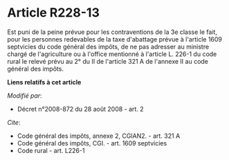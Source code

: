 # Article R228-13

Est puni de la peine prévue pour les contraventions de la 3e classe le fait, pour les personnes redevables de la taxe
d'abattage prévue à l'article 1609 septvicies du code général des impôts, de ne pas adresser au ministre chargé de
l'agriculture ou à l'office mentionné à l'article L. 226-1 du code rural le relevé prévu au 2° du II de l'article 321 A de
l'annexe II au code général des impôts.

**Liens relatifs à cet article**

_Modifié par_:

  - Décret n°2008-872 du 28 août 2008 - art. 2

_Cite_:

  - Code général des impôts, annexe 2, CGIAN2. - art. 321 A
  - Code général des impôts, CGI. - art. 1609 septvicies
  - Code rural - art. L226-1
